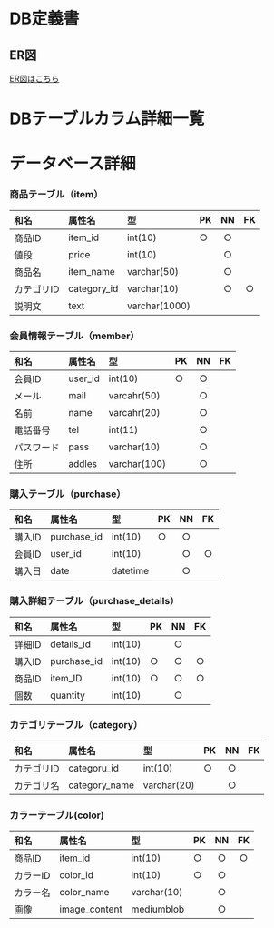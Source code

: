 # DB定義書
 ## ER図
 [ER図はこちら]( https://github.com/Aso2001007/System4/blob/main/06_DB/ER%E5%9B%B3.md "ER図はこちら" )

 # DBテーブルカラム詳細一覧

 # データベース詳細

 ### 商品テーブル（item）
 |和名|属性名|型|PK|NN|FK|
 |:---|:---|:---|:---|:---:|:----:|
 |商品ID|item_id|int(10)|○|○||
 |値段|price|int(10)||○||
 |商品名|item_name|varchar(50)||○||
 |カテゴリID|category_id|varchar(10)||○|○|
 |説明文|text|varchar(1000)||||

 ### 会員情報テーブル（member）
 |和名|属性名|型|PK|NN|FK|
 |:---|:---|:---|:---|:---:|:----:|
 |会員ID|user_id|int(10)|○|○||
 |メール|mail|varcahr(50)||○||
 |名前|name|varcahr(20)||○||
 |電話番号|tel|int(11)||○||
 |パスワード|pass|varchar(10)||○||
 |住所|addles|varchar(100)||○||

 ### 購入テーブル（purchase）
 |和名|属性名|型|PK|NN|FK|
 |:---|:---|:---|:---|:---:|:----:|
 |購入ID|purchase_id|int(10)|○|○||
 |会員ID|user_id|int(10)||○|○|
 |購入日|date|datetime||○||

 ### 購入詳細テーブル（purchase_details）
 |和名|属性名|型|PK|NN|FK|
 |:---|:---|:---|:---|:---:|:----:|
 |詳細ID|details_id|int(10)||○||
 |購入ID|purchase_id|int(10)|○|○|○|
 |商品ID|item_ID|int(10)|○|○|○|
 |個数|quantity|int(10)||○||

 ### カテゴリテーブル（category）
 |和名|属性名|型|PK|NN|FK|
 |:---|:---|:---|:---|:---:|:----:|
 |カテゴリID|categoru_id|int(10)|○|○||
 |カテゴリ名|category_name|varchar(20)||○||

 ### カラーテーブル(color)
 |和名|属性名|型|PK|NN|FK|
 |:---|:---|:---|:---|:---:|:----:|
 |商品ID|item_id|int(10)|○|○|○|
 |カラーID|color_id|int(10)|○|○||
 |カラー名|color_name|varchar(10)||○||
 |画像|image_content|mediumblob||○||
